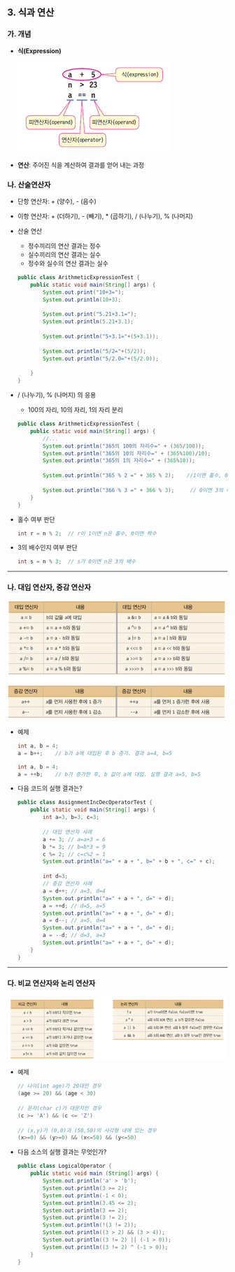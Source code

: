 ## 3. 식과 연산
### 가. 개념
- **식(Expression)**

	![](figure/expression.png)

- **연산**: 주어진 식을 계산하여 결과를 얻어 내는 과정


### 나. 산술연산자

- 단항 연산자: + (양수), - (음수)
- 이항 연산자: + (더하기), - (빼기), * (곱하기), / (나누기),  % (나머지)
- 산술 연산 
	- 정수끼리의 연산 결과는 정수
	- 실수끼리의 연산 결과는 실수
	- 정수와 실수의 연산 결과는 실수

	```java
	public class ArithmeticExpressionTest {
	    public static void main(String[] args) {
	        System.out.print("10+3=");
	        System.out.println(10+3);
	
	        System.out.print("5.21+3.1=");
	        System.out.println(5.21+3.1);
	
	        System.out.println("5+3.1="+(5+3.1));
	
	        System.out.println("5/2="+(5/2));
	        System.out.println("5/2.0="+(5/2.0));
	
	    }
	}
	```
- / (나누기),  % (나머지) 의 응용
	- 100의 자리, 10의 자리, 1의 자리 분리

	```java
	public class ArithmeticExpressionTest {
	    public static void main(String[] args) {
	        //...	
	        System.out.println("365의 100의 자리수=" + (365/100));
	        System.out.println("365의 10의 자리수=" + (365%100)/10);
	        System.out.println("365의 1의 자리수=" + (365%10));
	
	        System.out.println("365 % 2 =" + 365 % 2);    //1이면 홀수, 0이면 짝수
	
	        System.out.println("366 % 3 =" + 366 % 3);     // 0이면 3의 배수,
	    }
	}
	```
- 홀수 여부 판단

	```java
	int r = n % 2; 	// r이 1이면 n은 홀수, 0이면 짝수
	```

- 3의 배수인지 여부 판단

	```java
	int s = n % 3; 	// s가 0이면 n은 3의 배수
	```

---
### 나. 대입 연산자, 증감 연산자
![](figure/assignment-operator.png)

- 예제

	```java
	int a, b = 4;
	a = b++; 	// b가 a에 대입된 후 b 증가. 결과 a=4, b=5
	```
	
	```java
	int a, b = 4;
	a = ++b; 	// b가 증가한 후, b 값이 a에 대입. 실행 결과 a=5, b=5
	```
	
- 다음 코드의 실행 결과는?

	```java
	public class AssignmentIncDecOperatorTest {
	    public static void main(String[] args) {
	        int a=3, b=3, c=3;
	
	        // 대입 연산자 사례
	        a += 3; // a=a+3 = 6
	        b *= 3; // b=b*3 = 9
	        c %= 2; // c=c%2 = 1
	        System.out.println("a=" + a + ", b=" + b + ", c=" + c);
	
	        int d=3;
	        // 증감 연산자 사례
	        a = d++; // a=3, d=4
	        System.out.println("a=" + a + ", d=" + d);
	        a = ++d; // d=5, a=5
	        System.out.println("a=" + a + ", d=" + d);
	        a = d--; // a=5, d=4
	        System.out.println("a=" + a + ", d=" + d);
	        a = --d; // d=3, a=3
	        System.out.println("a=" + a + ", d=" + d);
	    }
	}
	```
	
---
### 다. 비교 연산자와 논리 연산자
![](figure/logical-operator.png)

- 예제

	```java
	// 나이(int age)가 20대인 경우
	(age >= 20) && (age < 30) 
	
	// 문자(char c)가 대문자인 경우									
	(c >= 'A') && (c <= 'Z') 										
	
	// (x,y)가 (0,0)과 (50,50)의 사각형 내에 있는 경우
	(x>=0) && (y>=0) && (x<=50) && (y<=50) 
	```

- 다음 소스의 실행 결과는 무엇인가?

	```java
	public class LogicalOperator {
	    public static void main (String[] args) {
	        System.out.println('a' > 'b');
	        System.out.println(3 >= 2);
	        System.out.println(-1 < 0);
	        System.out.println(3.45 <= 2);
	        System.out.println(3 == 2);
	        System.out.println(3 != 2);
	        System.out.println(!(3 != 2));
	        System.out.println((3 > 2) && (3 > 4));
	        System.out.println((3 != 2) || (-1 > 0));
	        System.out.println((3 != 2) ^ (-1 > 0));
	    }
	}
	
	```
